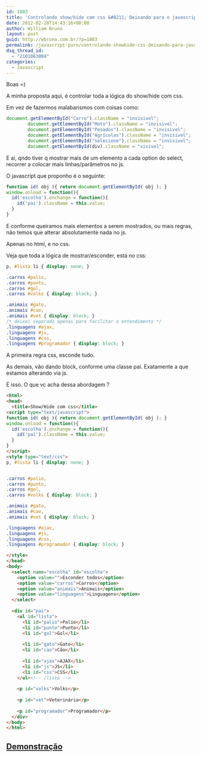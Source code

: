 ```yaml
---
id: 1803
title: 'Controlando show/hide com css &#8211; Deixando para o javascript apenas a troca de uma classe pai'
date: 2012-02-28T14:43:16+00:00
author: William Bruno
layout: post
guid: http://wbruno.com.br/?p=1803
permalink: /javascript-puro/controlando-showhide-css-deixando-para-javascript-apenas-troca-de-uma-classe-pai/
dsq_thread_id:
  - "2101063004"
categories:
  - Javascript
---
```

Boas =)

A minha proposta aqui, é controlar toda a lógica do show/hide com css.
  
Em vez de fazermos malabarismos com coisas como:
  
<!--more-->

``` js
document.getElementById("Carro").className = "invisivel";
        document.getElementById("Moto").className = "invisivel";
        document.getElementById("Pesados").className = "invisivel";
        document.getElementById("Agrícolas").className = "invisivel";
        document.getElementById("selecione").className = "invisivel";
        document.getElementById(div).className = "visivel";
```

E ai, qndo tiver q mostrar mais de um elemento a cada option do select, recorrer a colocar mais linhas/parâmetros no js.
  
O javascript que proponho é o seguinte:

``` js
function id( obj ){ return document.getElementById( obj ); }
window.onload = function(){
  id('escolha').onchange = function(){
    id('pai').className = this.value;
  }
}
```

E conforme queiramos mais elementos a serem mostrados, ou mais regras, não temos que alterar absolutamente nada no js.
  
Apenas no html, e no css.
  
Veja que toda a lógica de mostrar/esconder, está no css:

``` css
p, #lista li { display: none; }

.carros #palio, 
.carros #punto,
.carros #gol,
.carros #volks { display: block; }

.animais #gato, 
.animais #cao,
.animais #vet { display: block; }
/* deixei separado apenas para facilitar o entendimento */
.linguagens #ajax, 
.linguagens #js,
.linguagens #css,
.linguagens #programador { display: block; }
```

A primeira regra css, esconde tudo.
  
As demais, vão dando block, conforme uma classe pai. Exatamente a que estamos alterando via js.

É isso. O que vc acha dessa abordagem ?

``` html
<html>
<head>
  <title>Show/Hide com css</title>
<script type="text/javascript">
function id( obj ){ return document.getElementById( obj ); }
window.onload = function(){
  id('escolha').onchange = function(){
    id('pai').className = this.value;
  }
}
</script>
<style type="text/css">
p, #lista li { display: none; }


.carros #palio, 
.carros #punto,
.carros #gol,
.carros #volks { display: block; }

.animais #gato, 
.animais #cao,
.animais #vet { display: block; }

.linguagens #ajax, 
.linguagens #js,
.linguagens #css,
.linguagens #programador { display: block; }

</style>
</head>
<body>
  <select name="escolha" id="escolha">
    <option value="">Esconder todos</option>
    <option value="carros">Carros</option>
    <option value="animais">Animais</option>
    <option value="linguagens">Linguagens</option>
  </select>
  
  <div id="pai">
    <ul id="lista">
      <li id="palio">Palio</li>
      <li id="punto">Punto</li>
      <li id="gol">Gol</li>
      
      <li id="gato">Gato</li>
      <li id="cao">Cão</li>
      
      <li id="ajax">AJAX</li>
      <li id="js">JS</li>
      <li id="css">CSS</li>
    </ul><!-- /lista -->
    
    <p id="volks">Volks</p>
    
    <p id="vet">Veterinária</p>
    
    <p id="programador">Programador</p>
  </div>
</body>
</html>
```

## <a href="http://wbruno.com.br/scripts/showhidecss.html" target="_blank">Demonstração</a>